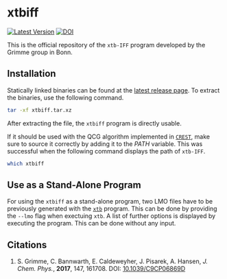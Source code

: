 # xtbiff

[![Latest Version](https://img.shields.io/badge/release-v1.1-blue)](https://github.com/grimme-lab/xtbiff/releases/latest)
[![DOI](https://img.shields.io/badge/DOI-10.1063%2F1.4991798-blue)](https://doi.org/10.1063/1.4991798)

This is the official repository of the `xtb-IFF` program developed by the Grimme group in Bonn.


## Installation

Statically linked binaries can be found at the [latest release page](https://github.com/grimme-lab/xtbiff/releases/latest).
To extract the binaries, use the following command.

```bash
tar -xf xtbiff.tar.xz
```

After extracting the file, the `xtbiff` program is directly usable.

If it should be used with the QCG algorithm implemented in [`CREST`](https://github.com/grimme-lab/crest), make sure to source it correctly by adding it to the *PATH* variable. This was successful when the following command displays the path of `xtb-IFF`. 

```bash
which xtbiff
```

## Use as a Stand-Alone Program

For using the `xtbiff` as a stand-alone program, two LMO files have to be previously generated with the [`xtb`](https://github.com/grimme-lab/xtb) program. This can be done by providing the `--lmo` flag when exectuing `xtb`. A list of further options is displayed by executing the program. This can be done without any input.


## Citations

1. S. Grimme, C. Bannwarth, E. Caldeweyher, J. Pisarek, A. Hansen, *J. Chem. Phys.*, **2017**, 147, 161708.
  DOI: [10.1039/C9CP06869D](https://doi.org/10.1063/1.4991798)
